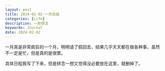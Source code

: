 ```yaml
---
layout: post
title: 2024-02-02-一月总结
categories: [Life]
description: 一些想法
keywords: Journal
date: 2024-02-02
---
```


一月真是非常疯狂的一个月，明明请了假回去，结果几乎天天都在做各种事，虽然不一定是忙，但是真的是很累。

具体日程我写了下来，但是转念一想又觉得没必要放在这里，就删掉了。

